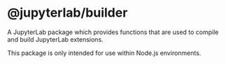 # @jupyterlab/builder

A JupyterLab package which provides functions that are used to compile
and build JupyterLab extensions.

This package is only intended for use within Node.js environments.
